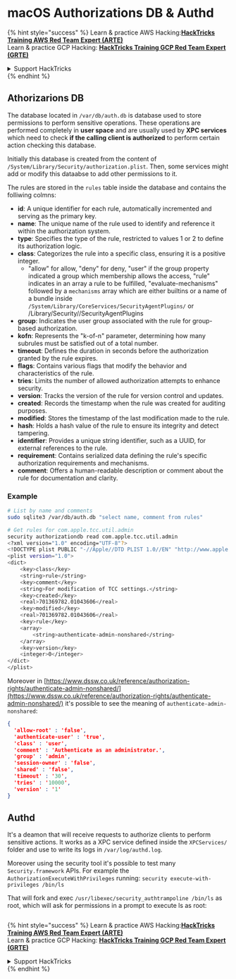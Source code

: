 # macOS Authorizations DB & Authd



{% hint style="success" %}
Learn & practice AWS Hacking:<img src="../../../.gitbook/assets/arte.png" alt="" data-size="line">[**HackTricks Training AWS Red Team Expert (ARTE)**](https://training.hacktricks.xyz/courses/arte)<img src="../../../.gitbook/assets/arte.png" alt="" data-size="line">\
Learn & practice GCP Hacking: <img src="../../../.gitbook/assets/grte.png" alt="" data-size="line">[**HackTricks Training GCP Red Team Expert (GRTE)**<img src="../../../.gitbook/assets/grte.png" alt="" data-size="line">](https://training.hacktricks.xyz/courses/grte)

<details>

<summary>Support HackTricks</summary>

* Check the [**subscription plans**](https://github.com/sponsors/carlospolop)!
* **Join the** 💬 [**Discord group**](https://discord.gg/hRep4RUj7f) or the [**telegram group**](https://t.me/peass) or **follow** us on **Twitter** 🐦 [**@hacktricks\_live**](https://twitter.com/hacktricks\_live)**.**
* **Share hacking tricks by submitting PRs to the** [**HackTricks**](https://github.com/carlospolop/hacktricks) and [**HackTricks Cloud**](https://github.com/carlospolop/hacktricks-cloud) github repos.

</details>
{% endhint %}

## **Athorizarions DB**

The database located in `/var/db/auth.db` is database used to store permissions to perform sensitive operations. These operations are performed completely in **user space** and are usually used by **XPC services** which need to check **if the calling client is authorized** to perform certain action checking this database.

Initially this database is created from the content of `/System/Library/Security/authorization.plist`. Then, some services might add or modify this dataabse to add other permissions to it.

The rules are stored in the `rules` table inside the database and contains the folliwing colmns:

* **id**: A unique identifier for each rule, automatically incremented and serving as the primary key.
* **name**: The unique name of the rule used to identify and reference it within the authorization system.
* **type**: Specifies the type of the rule, restricted to values 1 or 2 to define its authorization logic.
* **class**: Categorizes the rule into a specific class, ensuring it is a positive integer.
  * "allow" for allow, "deny" for deny, "user" if the group property indicated a group which membership allows the access, "rule" indicates in an array a rule to be fulfilled, "evaluate-mechanisms" followed by a `mechanisms` array which are either builtins or a name of a bundle inside `/System/Library/CoreServices/SecurityAgentPlugins/` or /Library/Security//SecurityAgentPlugins
* **group**: Indicates the user group associated with the rule for group-based authorization.
* **kofn**: Represents the "k-of-n" parameter, determining how many subrules must be satisfied out of a total number.
* **timeout**: Defines the duration in seconds before the authorization granted by the rule expires.
* **flags**: Contains various flags that modify the behavior and characteristics of the rule.
* **tries**: Limits the number of allowed authorization attempts to enhance security.
* **version**: Tracks the version of the rule for version control and updates.
* **created**: Records the timestamp when the rule was created for auditing purposes.
* **modified**: Stores the timestamp of the last modification made to the rule.
* **hash**: Holds a hash value of the rule to ensure its integrity and detect tampering.
* **identifier**: Provides a unique string identifier, such as a UUID, for external references to the rule.
* **requirement**: Contains serialized data defining the rule's specific authorization requirements and mechanisms.
* **comment**: Offers a human-readable description or comment about the rule for documentation and clarity.

### Example

```bash
# List by name and comments
sudo sqlite3 /var/db/auth.db "select name, comment from rules"

# Get rules for com.apple.tcc.util.admin
security authorizationdb read com.apple.tcc.util.admin
<?xml version="1.0" encoding="UTF-8"?>
<!DOCTYPE plist PUBLIC "-//Apple//DTD PLIST 1.0//EN" "http://www.apple.com/DTDs/PropertyList-1.0.dtd">
<plist version="1.0">
<dict>
	<key>class</key>
	<string>rule</string>
	<key>comment</key>
	<string>For modification of TCC settings.</string>
	<key>created</key>
	<real>701369782.01043606</real>
	<key>modified</key>
	<real>701369782.01043606</real>
	<key>rule</key>
	<array>
		<string>authenticate-admin-nonshared</string>
	</array>
	<key>version</key>
	<integer>0</integer>
</dict>
</plist>
```

Moreover in [https://www.dssw.co.uk/reference/authorization-rights/authenticate-admin-nonshared/](https://www.dssw.co.uk/reference/authorization-rights/authenticate-admin-nonshared/) it's possible to see the meaning of `authenticate-admin-nonshared`:

```json
{
  'allow-root' : 'false',
  'authenticate-user' : 'true',
  'class' : 'user',
  'comment' : 'Authenticate as an administrator.',
  'group' : 'admin',
  'session-owner' : 'false',
  'shared' : 'false',
  'timeout' : '30',
  'tries' : '10000',
  'version' : '1'
}
```

## Authd

It's a deamon that will receive requests to authorize clients to perform sensitive actions. It works as a XPC service defined inside the `XPCServices/` folder and use to write its logs in `/var/log/authd.log`.

Moreover using the security tool it's possible to test many `Security.framework` APIs. For example the `AuthorizationExecuteWithPrivileges` running: `security execute-with-privileges /bin/ls`

That will fork and exec `/usr/libexec/security_authtrampoline /bin/ls` as root, which will ask for permissions in a prompt to execute ls as root:

<figure><img src="../../../.gitbook/assets/image (10).png" alt=""><figcaption></figcaption></figure>

{% hint style="success" %}
Learn & practice AWS Hacking:<img src="../../../.gitbook/assets/arte.png" alt="" data-size="line">[**HackTricks Training AWS Red Team Expert (ARTE)**](https://training.hacktricks.xyz/courses/arte)<img src="../../../.gitbook/assets/arte.png" alt="" data-size="line">\
Learn & practice GCP Hacking: <img src="../../../.gitbook/assets/grte.png" alt="" data-size="line">[**HackTricks Training GCP Red Team Expert (GRTE)**<img src="../../../.gitbook/assets/grte.png" alt="" data-size="line">](https://training.hacktricks.xyz/courses/grte)

<details>

<summary>Support HackTricks</summary>

* Check the [**subscription plans**](https://github.com/sponsors/carlospolop)!
* **Join the** 💬 [**Discord group**](https://discord.gg/hRep4RUj7f) or the [**telegram group**](https://t.me/peass) or **follow** us on **Twitter** 🐦 [**@hacktricks\_live**](https://twitter.com/hacktricks\_live)**.**
* **Share hacking tricks by submitting PRs to the** [**HackTricks**](https://github.com/carlospolop/hacktricks) and [**HackTricks Cloud**](https://github.com/carlospolop/hacktricks-cloud) github repos.

</details>
{% endhint %}

